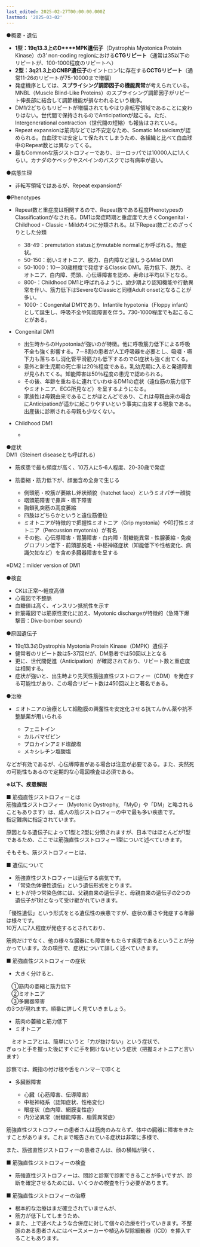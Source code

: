 ```yaml
---
last_edited: 2025-02-27T00:00:00.000Z
lastmod: '2025-03-02'
---
```





●概要・遺伝

- **1型：**19q13.3上の**D****MPK遺伝子**（Dystrophia Myotonica Protein Kinase）の3’ non-coding regionにおける**CTGリピート**（通常は35以下のリピートが、100-1000程度のリピートへ）
- **2****型：**3q21.3上の**C****NBP遺伝子**のイントロン1に存在する**CCTGリピート**（通常11-26のリピートが75-10000まで増幅）
- 発症機序としては、**スプライシング調節因子の機能異常**が考えられている。MNBL（Muscle Blind-Like Proteins）のスプライシング調節因子がリピート伸長部に結合して調節機能が損なわれるという機序。
- DM1/2どちらもリピートが増幅されてもやはり非転写領域であることに変わりはない。世代間で保持されるのでAnticipationが起こる。ただ、Intergenerational contraction（世代間の短縮）も報告はされている。
- Repeat expansionは筋肉などでは不安定なため、Somatic Mosaicismが認められる。白血球では安定して保たれてしまうため、各組織と比べて白血球中のRepeat数とは異なってくる。
- 最もCommonな筋ジストロフィーであり、ヨーロッパでは10000人に1人くらい。カナダのケベックやスペインのバスクでは有病率が高い。
   

●病態生理

- 非転写領域ではあるが、Repeat expansionが
 
●Phenotypes

- Repeat数と重症度は相関するので、Repeat数である程度PhenotypesのClassificationがなされる。DM1は発症時期と重症度で大きくCongenital・Childhood・Classic・Mildの4つに分類される。以下Repeat数ごとのざっくりとした分類
    
    - 38-49：premutation statusとかmutable normalとか呼ばれる。無症状。
    - 50-150：弱いミオトニア、脱力、白内障など呈しうるMild DM1
    - 50-1000：10－30歳程度で発症するClassic DM1。筋力低下、脱力、ミオトニア、白内障、禿頭、心伝導障害を認め、寿命は平均以下となる。
    - 800-：Childhood DM1と呼ばれるように、幼少期より認知機能や行動異常を伴い、筋力低下はSevereなClassicと同様Adult onsetとなることが多い。
    - 1000-：Congenital DM1であり、Infantile hypotonia（Floppy infant）として誕生し、呼吸不全や知能障害を伴う。730-1000程度でも起こることがある。
    
- Congenital DM1
    
    - 出生時からのHypotoniaが強いのが特徴。他に呼吸筋力低下による呼吸不全も強く影響する。7－8割の患者が人工呼吸器を必要とし、吸啜・嚥下力も落ちるし消化管平滑筋力も低下するのでGI症状も強く出てくる。
    - 意外と新生児期の死亡率は20％程度である。乳幼児期に入ると発達障害が見られてくる。知能障害は50％程度の患児で認められる。
    - その後、年齢を重ねるに連れていわゆるDM1の症状（遠位筋の筋力低下やミオトニア、ECG所見など）を呈するようになる。
    - 家族性は母親由来であることがほとんどであり、これは母親由来の場合にAnticipationが遥かに起こりやすいという事実に由来する現象である。出産後に診断される母親も少なくない。
- Childhood DM1
    
    -   
        
      
    
      

●症状  
DM1（Steinert diseaseとも呼ばれる）

- 筋疾患で最も頻度が高く、10万人に5-6人程度、20-30歳で発症
- 筋萎縮・筋力低下が、顔面含め全身で生じる
    
    - 側頭筋・咬筋が萎縮し斧状顔貌（hatchet face）というミオパチー顔貌
    - 咽頭筋障害で鼻声・嚥下障害
    - 胸鎖乳突筋の高度萎縮
    - 四肢はどちらかというと遠位筋優位
    - ミオトニアが特徴的で把握性ミオトニア（Grip myotonia）や叩打性ミオトニア（Percussion myotonia）が有名
    - その他、心伝導障害・胃腸障害・白内障・耐糖能異常・性腺萎縮・免疫グロブリン低下・前頭部脱毛・中枢神経症状（知能低下や性格変化、病識欠如など）を含め多臓器障害を呈する
 
※DM2：milder version of DM1
 
●検査

- CKは正常～軽度高値
- 心電図で不整脈
- 血糖値は高く、インスリン抵抗性を示す
- 針筋電図では筋原性変化に加え、Myotonic dischargeが特徴的（急降下爆撃音：Dive-bomber sound）
 
●原因遺伝子

- 19q13.3のDystrophia Myotonia Protein Kinase（DMPK）遺伝子
- 健常者のリピート数は5-37回だが、DM患者では50回以上となる
- 更に、世代間促進（Anticipation）が確認されており、リピート数と重症度は相関する。
- 症状が強いと、出生時より先天性筋強直性ジストロフィー（CDM）を発症する可能性があり、この場合リピート数は450回以上と著名である。
 
●治療

- ミオトニアの治療として細胞膜の興奮性を安定化させる抗てんかん薬や抗不整脈薬が用いられる
    
    - フェニトイン
    - カルバマゼピン
    - プロカインアミド塩酸塩
    - メキシレチン塩酸塩

などが有効であるが、心伝導障害がある場合は注意が必要である。また、突然死の可能性もあるので定期的な心電図検査は必須である。
 
**※以下、疾患解説**
 
■ 筋強直性ジストロフィーとは  
筋強直性ジストロフィー（Myotonic Dystrophy, 「MyD」や「DM」と略されることもあります）は、成人の筋ジストロフィーの中で最も多い疾患です。  
指定難病に指定されています。
 
原因となる遺伝子によって1型と2型に分類されますが、日本ではほとんどが1型であるため、ここでは筋強直性ジストロフィー1型について述べていきます。
   

そもそも、筋ジストロフィーとは、
 
■ 遺伝について

- 筋強直性ジストロフィーは遺伝する病気です。
- 「常染色体優性遺伝」という遺伝形式をとります。
- ヒトが持つ常染色体には、父親由来の遺伝子と、母親由来の遺伝子の2つの遺伝子が1対となって受け継がれていきます。
 
「優性遺伝」という形式をとる遺伝性の疾患ですが、症状の重さや発症する年齢は様々です。  
10万人に7人程度が発症するとされており、
 
筋肉だけでなく、他の様々な臓器にも障害をもたらす疾患であるということが分かっています。次の項目で、症状について詳しく述べていきます。
 
■ 筋強直性ジストロフィーの症状

- 大きく分けると、

　①筋肉の萎縮と筋力低下  
　②ミオトニア  
　③多臓器障害  
の3つが現れます。順番に詳しく見ていきましょう。

- 筋肉の萎縮と筋力低下
- ミオトニア

　ミオトニアとは、簡単にいうと「力が抜けない」という症状で、  
ぎゅっと手を握った後にすぐに手を開けないという症状（把握ミオトニアと言います）
 
診察では、親指の付け根や舌をハンマーで叩くと
   
- 多臓器障害
    
    - 心臓（心筋障害、伝導障害）
    - 中枢神経系（認知症状、性格変化）
    - 眼症状（白内障、網膜変性症）
    - 内分泌異常（耐糖能障害、脂質異常症）
    
筋強直性ジストロフィーの患者さんは筋肉のみならず、体中の臓器に障害をきたすことがあります。これまで報告されている症状は非常に多様で、
 
また、筋強直性ジストロフィーの患者さんは、顔の横幅が狭く、
   

■ 筋強直性ジストロフィーの検査

- 筋強直性ジストロフィーは、問診と診察で診断できることが多いですが、診断を確定させるためには、いくつかの検査を行う必要があります。
    
■ 筋強直性ジストロフィーの治療

- 根本的な治療はまだ確立されていませんが、
- 筋力が低下してしまうため、
- また、上で述べたような合併症に対して個々の治療を行っていきます。不整脈のある患者さんにはペースメーカーや植込み型除細動器（ICD）を挿入することもあります。
